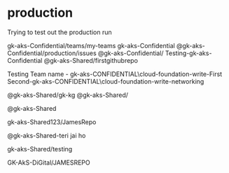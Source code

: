 # production
Trying to test out the production run

gk-aks-Confidential/teams/my-teams
gk-aks-Confidential
@gk-aks-Confidential/production/issues
@gk-aks-Confidential/
Testing-gk-aks-Confidential
@gk-aks-Shared/firstgithubrepo


Testing Team name - gk-aks-CONFIDENTIAL\cloud-foundation-write-First
Second-gk-aks-CONFIDENTIAL\cloud-foundation-write-networking

@gk-aks-Shared/gk-kg
@gk-aks-Shared/

@gk-aks-Shared


gk-aks-Shared123/JamesRepo

@gk-aks-Shared-teri jai ho


gk-aks-Shared/testing

GK-AkS-DiGital/JAMESREPO